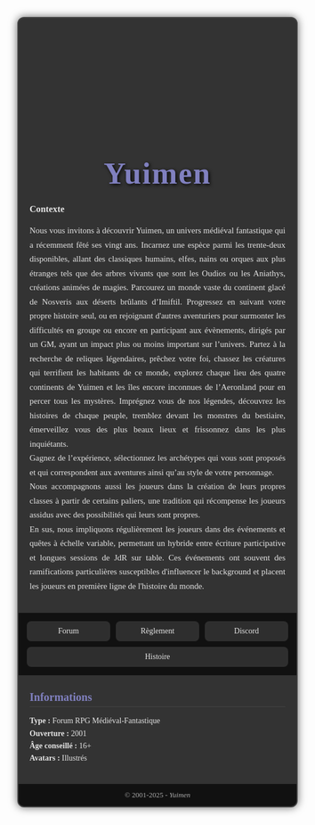 <html lang="fr">
<head>
  <meta charset="UTF-8"/>
  <link href="https://www.aht.li/3935826/xenippa1.ttf" rel="stylesheet" />
  </head>

<style>
  @font-face {
  font-family: 'Xenippa';
  src: url('https://dafontsfree.net//wp-content/fonts/gothic/medieval/FontsFree-Net-xenippa1.ttf') format('truetype');
  font-weight: normal;
  font-style: normal;
}
  
  .fiche-rpg {
    max-width: 550px;
    margin: 30px auto;
    background: #333333;
    color: #e6e6e6;
    font-family: 'Georgia', serif;
    border: 2px solid #444;
    border-radius: 12px;
    overflow: hidden;
    box-shadow: 0 0 15px rgba(0,0,0,0.6);
  }

  .fiche-banner {
    width: 100%;
    height: 250px;
background: linear-gradient(to bottom, rgba(0, 0, 0, 0) 75%, rgba(0, 0, 0, 0) 100%), url(https://univers.yuimen.net/styles/Hexagon/theme/images/banner-4.png) center / cover no-repeat;
  mask-image: linear-gradient(to bottom, black 75%, transparent 100%);
  -webkit-mask-image: linear-gradient(to bottom, black 75%, transparent 100%);
  }

  .fiche-section {
    padding: 20px;
    margin-top: -100px;
      position: relative;
  }

  .fiche-section h2 {
    font-size: 55px;
    color: #8080BF;
    text-align: center;
    margin-bottom: 15px;
    letter-spacing: 2px;
      font-family: 'Xenippa', serif;
  text-shadow: 2px 2px 6px rgba(0, 0, 0, 0.9);
  }

  .fiche-section p {
    line-height: 1.7;
    font-size: 15px;
    text-align: justify;
  }

  .fiche-buttons {
    display: flex;
    flex-wrap: wrap;
    justify-content: center;
    gap: 10px;
    padding: 15px;
    background: #111;
  }

  .fiche-buttons a {
    flex: 1;
    min-width: 120px;
    text-align: center;
    text-decoration: none;
    background: #2e2e2e;
    padding: 10px 15px;
    color: #e6e6e6;
    border-radius: 8px;
    transition: 0.3s;
  }

  .fiche-buttons a:hover {
    background: #8080bf;
    color: #1a1a1a;
  }
  
.fiche-infos {
    padding: 0px 20px 20px 20px;
  }

  .fiche-infos h3 {
    font-size: 20px;
    color: #8080BF;
    margin-bottom: 10px;
    border-bottom: 1px solid #444;
    padding-bottom: 5px;
  }

  .fiche-infos ul {
    list-style: none;
    padding-left: 0;
    line-height: 1.6;
  }

  .fiche-footer {
    text-align: center;
    padding: 12px;
    background: #111;
    font-size: 13px;
    color: #aaa;
  }
</style>
<body>
<div class="fiche-rpg">

  <!-- Bannière -->
  <div class="fiche-banner"></div>

  <!-- Contexte -->
  <div class="fiche-section">
    <h2>Yuimen</h2>
        <h3>Contexte</h3>
    <p>
Nous vous invitons à découvrir Yuimen, un univers médiéval fantastique qui a récemment fêté ses vingt ans. Incarnez une espèce parmi les trente-deux disponibles, allant des classiques humains, elfes, nains ou orques aux plus étranges tels que des arbres vivants que sont les Oudios ou les Aniathys, créations animées de magies. Parcourez un monde vaste du continent glacé de Nosveris aux déserts brûlants d’Imiftil. Progressez en suivant votre propre histoire seul, ou en rejoignant d'autres aventuriers pour surmonter les difficultés en groupe ou encore en participant aux évènements, dirigés par un GM, ayant un impact plus ou moins important sur l’univers. Partez à la recherche de reliques légendaires, prêchez votre foi, chassez les créatures qui terrifient les habitants de ce monde, explorez chaque lieu des quatre continents de Yuimen et les îles encore inconnues de l’Aeronland pour en percer tous les mystères. Imprégnez vous de nos légendes, découvrez les histoires de chaque peuple, tremblez devant les monstres du bestiaire, émerveillez vous des plus beaux lieux et frissonnez dans les plus inquiétants.
      <br/>
Gagnez de l’expérience, sélectionnez les archétypes qui vous sont proposés et qui correspondent aux aventures ainsi qu’au style de votre personnage.
      <br/>
      Nous accompagnons aussi les joueurs dans la création de leurs propres classes à partir de certains paliers, une tradition qui récompense les joueurs assidus avec des possibilités qui leurs sont propres.
      <br/>
      En sus, nous impliquons régulièrement les joueurs dans des événements et quêtes à échelle variable, permettant un hybride entre écriture participative et longues sessions de JdR sur table. Ces événements ont souvent des ramifications particulières susceptibles d'influencer le background et placent les joueurs en première ligne de l'histoire du monde.
    </p>
  </div>

  <!-- Boutons infos -->
  <div class="fiche-buttons">
    <a href="[#](https://univers.yuimen.net/index.php)">Forum</a>
    <a href="[#](https://univers.yuimen.net/viewtopic.php?f=13&t=1138)">Règlement</a>
    <a href="[#](https://discord.gg/sQ93jtE)">Discord</a>
    <a href="[#](https://univers.yuimen.net/viewforum.php?f=215)">Histoire</a>
  </div>

  <!-- Section infos -->
  <div class="fiche-infos">
    <h3>Informations</h3>
    <ul>
      <li><b>Type :</b> Forum RPG Médiéval-Fantastique</li>
      <li><b>Ouverture :</b> 2001</li>
      <li><b>Âge conseillé :</b> 16+ </li>
      <li><b>Avatars :</b> Illustrés</li>
  </div>

  <!-- Footer -->
  <div class="fiche-footer">
    &copy; 2001-2025 - <i>Yuimen</i>
  </div>
</div>

</body>
</html>
